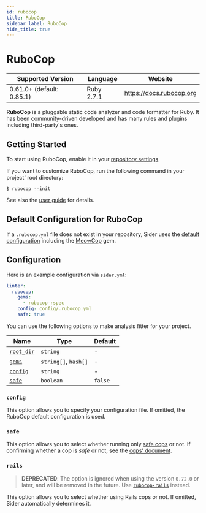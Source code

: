 ```yaml
---
id: rubocop
title: RuboCop
sidebar_label: RuboCop
hide_title: true
---
```


# RuboCop

| Supported Version         | Language   | Website                  |
| ------------------------- | ---------- | ------------------------ |
| 0.61.0+ (default: 0.85.1) | Ruby 2.7.1 | https://docs.rubocop.org |

**RuboCop** is a pluggable static code analyzer and code formatter for Ruby.
It has been community-driven developed and has many rules and plugins including third-party's ones.

## Getting Started

To start using RuboCop, enable it in your [repository settings](../../getting-started/repository-settings.md).

If you want to customize RuboCop, run the following command in your project' root directory:

```console
$ rubocop --init
```

See also the [user guide](https://docs.rubocop.org/en/stable/basic_usage/) for details.

## Default Configuration for RuboCop

If a `.rubocop.yml` file does not exist in your repository, Sider uses the [default configuration](https://github.com/sider/runners/blob/master/images/rubocop/default_rubocop.yml)
including the [MeowCop](https://github.com/sider/meowcop) gem.

## Configuration

Here is an example configuration via `sider.yml`:

```yaml
linter:
  rubocop:
    gems:
      - rubocop-rspec
    config: config/.rubocop.yml
    safe: true
```

You can use the following options to make analysis fitter for your project.

| Name                                                                                  | Type                 | Default |
| ------------------------------------------------------------------------------------- | -------------------- | ------- |
| [`root_dir`](../../getting-started/custom-configuration.md#linteranalyzer_idroot_dir) | `string`             | -       |
| [`gems`](../../getting-started/custom-configuration.md#linteranalyzer_idgems)         | `string[]`, `hash[]` | -       |
| [`config`](#config)                                                                   | `string`             | -       |
| [`safe`](#safe)                                                                       | `boolean`            | `false` |

### `config`

This option allows you to specify your configuration file. If omitted, the RuboCop default configuration is used.

### `safe`

This option allows you to select whether running only [safe cops](https://docs.rubocop.org/en/stable/auto_correct/#safe-auto-correct) or not.
If confirming whether a cop is _safe_ or not, see the [cops' document](https://docs.rubocop.org/en/stable/cops/).

### `rails`

> **DEPRECATED**: The option is ignored when using the version `0.72.0` or later, and will be removed in the future.
> Use [`rubocop-rails`](https://github.com/rubocop-hq/rubocop-rails) instead.

This option allows you to select whether using Rails cops or not. If omitted, Sider automatically determines it.
